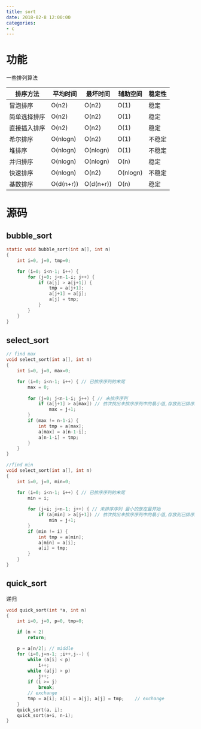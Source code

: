 ```yaml
---
title: sort
date: 2018-02-8 12:00:00
categories:
- c
---
```

# 功能
一些排列算法

排序方法		|	平均时间	|	最坏时间	|	辅助空间	|	稳定性
---			|	---		|	---		|	---		|	---
冒泡排序		|	O(n2)	|	O(n2)	|	O(1)	|	稳定
简单选择排序	|	O(n2)	|	O(n2)	|	O(1)	|	稳定
直接插入排序	|	O(n2)	|	O(n2)	|	O(1)	|	稳定
希尔排序		|	O(nlogn)|	O(n2)	|	O(1)	|	不稳定
堆排序		|	O(nlogn)|	O(nlogn)|	O(1)	|	不稳定
并归排序		|	O(nlogn)|	O(nlogn)|	O(n)	|	稳定
快速排序		|	O(nlogn)|	O(n2)	|	O(nlogn)|	不稳定
基数排序		|	O(d(n+r))|	O(d(n+r))|	O(n)	|	稳定
<!--more-->
# 源码
## bubble_sort

```c
static void bubble_sort(int a[], int n)
{
	int i=0, j=0, tmp=0;

	for (i=0; i<n-1; i++) {
		for (j=0; j<n-1-i; j++) {
			if (a[j] > a[j+1]) {
				tmp = a[j+1];
				a[j+1] = a[j];
				a[j] = tmp;
			}
		}
	}
}
```

## select_sort
```c
// find max
void select_sort(int a[], int n)
{
	int i=0, j=0, max=0;

    for (i=0; i<n-1; i++) { // 已排序序列的末尾
        max = 0;
 
        for (j=0; j<n-1-i; j++) { // 未排序序列
            if (a[j+1] > a[max]) // 依次找出未排序序列中的最小值,存放到已排序序列的末尾
                max = j+1;
        }
		if (max != n-1-i) {
			int tmp = a[max];
		    a[max] = a[n-1-i];
		    a[n-1-i] = tmp;
		}
    }
}
```
```c
//find min
void select_sort(int a[], int n)
{
	int i=0, j=0, min=0;

    for (i=0; i<n-1; i++) { // 已排序序列的末尾
        min = i;
 
        for (j=i; j<n-1; j++) { // 未排序序列 最小的放在最开始
            if (a[min] > a[j+1]) // 依次找出未排序序列中的最小值,存放到已排序序列的末尾
                min = j+1;
        }
		if (min != i) {
			int tmp = a[min];
		    a[min] = a[i];
		    a[i] = tmp;
		}
    }
}
```

## quick_sort
递归
```c
void quick_sort(int *a, int n)
{
	int i=0, j=0, p=0, tmp=0;

	if (n < 2)
		return;

	p = a[n/2];	// middle
	for (i=0,j=n-1; ;i++,j--) {
		while (a[i] < p)
			i++;
		while (a[j] > p)
			j++;
		if (i >= j)
			break;
		// exchange
		tmp = a[i]; a[i] = a[j]; a[j] = tmp;	// exchange
	}
	quick_sort(a, i);
	quick_sort(a+i, n-i);
}
```
